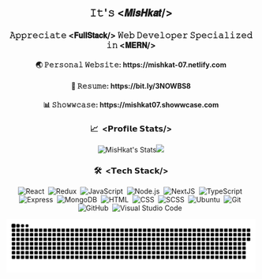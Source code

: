 <h2 align="center">𝙸𝚝'𝚜 <𝙈𝙞𝙨𝙃𝙠𝙖𝙩/></h2>
<h3 align="center">𝙰𝚙𝚙𝚛𝚎𝚌𝚒𝚊𝚝𝚎 <𝗙𝘂𝗹𝗹𝗦𝘁𝗮𝗰𝗸/> 𝚆𝚎𝚋 𝙳𝚎𝚟𝚎𝚕𝚘𝚙𝚎𝚛 𝚂𝚙𝚎𝚌𝚒𝚊𝚕𝚒𝚣𝚎𝚍 𝚒𝚗 <𝗠𝗘𝗥𝗡/></h3>

<div align="center">
<h4>🌏 𝙿𝚎𝚛𝚜𝚘𝚗𝚊𝚕 𝚆𝚎𝚋𝚜𝚒𝚝𝚎: https://mishkat-07.netlify.com </h4>
<h4>📑 𝚁𝚎𝚜𝚞𝚖𝚎: https://bit.ly/3NOWBS8 </h4>
<h4>📊 𝚂𝚑𝚘𝚠𝚠𝚌𝚊𝚜𝚎: https://mishkat07.showwcase.com </h4>
</div>

<h3 align="center">📈 &nbsp;<𝗣𝗿𝗼𝗳𝗶𝗹𝗲 𝗦𝘁𝗮𝘁𝘀/></h3>

<div align="center">

<img height="190" src="https://github-readme-stats.vercel.app/api?username=MisHkat07&hide_border=true&show_icons=true&include_all_commits=true&theme=transparent" alt="MisHkat's Stats" /><img height="190" src="https://github-readme-stats.vercel.app/api/top-langs/?username=MisHkat07&hide_border=true&layout=compact&show_icons=true&theme=transparent&langs_count=10"/>
</div>

<h3 align="center">🛠 &nbsp;<𝗧𝗲𝗰𝗵 𝗦𝘁𝗮𝗰𝗸/></h3>
<div align="center">

![React](https://img.shields.io/badge/-React-05122A?style=flat&logo=react)&nbsp;
![Redux](https://img.shields.io/badge/-Redux-05122A?style=flat&logo=redux)&nbsp;
![JavaScript](https://img.shields.io/badge/-JavaScript-05122A?style=flat&logo=javascript)&nbsp;
![Node.js](https://img.shields.io/badge/-Node.js-05122A?style=flat&logo=node.js)&nbsp;
![NextJS](https://img.shields.io/badge/-NextJS-05122A?style=flat&logo=next.js)&nbsp;
![TypeScript](https://img.shields.io/badge/-TypeScript-05122A?style=flat&logo=typescript)&nbsp;
![Express](https://img.shields.io/badge/-Express-05122A?style=flat&logo=expressjs)&nbsp;
![MongoDB](https://img.shields.io/badge/-MongoDB-05122A?style=flat&logo=mongodb)&nbsp;
![HTML](https://img.shields.io/badge/-HTML-05122A?style=flat&logo=HTML5)&nbsp;
![CSS](https://img.shields.io/badge/-CSS-05122A?style=flat&logo=CSS3&logoColor=1572B6)&nbsp;
![SCSS](https://img.shields.io/badge/-SCSS-05122A?style=flat&logo=SASS&logoColor=1572B6)&nbsp;
![Ubuntu](https://img.shields.io/badge/-Ubuntu-05122A?style=flat&logo=ubuntu&logoColor=1572B6)&nbsp;
![Git](https://img.shields.io/badge/-Git-05122A?style=flat&logo=git)&nbsp;
![GitHub](https://img.shields.io/badge/-GitHub-05122A?style=flat&logo=github)&nbsp;
![Visual Studio Code](https://img.shields.io/badge/-Visual%20Studio%20Code-05122A?style=flat&logo=visual-studio-code&logoColor=007ACC)&nbsp;
  
</div>

   <p align="center">
   <a href="https://github.com/mikyll/mikyll"><img alt="Snake animation" src="https://github.com/mikyll/mikyll/blob/output/github-contribution-grid-snake.svg"/></a>
  </p>
  
